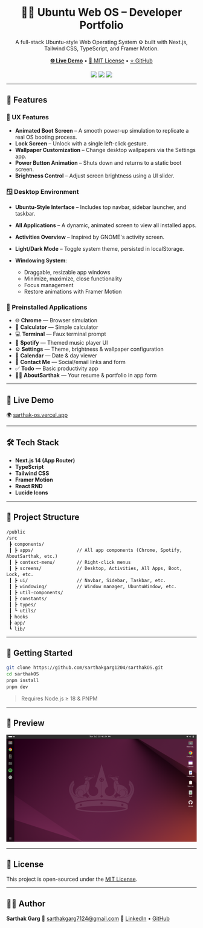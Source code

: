 <h1 align="center">🧑‍💻 Ubuntu Web OS – Developer Portfolio</h1>

<p align="center">
  A full-stack Ubuntu-style Web Operating System ⚙️ built with Next.js, Tailwind CSS, TypeScript, and Framer Motion.
</p>

<p align="center">
  <a href="https://sarthak-os.vercel.app"><strong>🌐 Live Demo</strong></a> •
  <a href="./LICENSE">🪪 MIT License</a> •
  <a href="https://github.com/sarthakgarg1204/sarthakOS">⭐ GitHub</a>
</p>

<p align="center">
  <img src="https://img.shields.io/github/license/sarthakgarg1204/sarthakOS?style=flat-square" />
  <img src="https://img.shields.io/github/deployments/sarthakgarg1204/sarthakOS/vercel?label=vercel&style=flat-square" />
  <img src="https://img.shields.io/github/stars/sarthakgarg1204/sarthakOS?style=flat-square" />
</p>

---

## 🌟 Features

### 🔐 UX Features

* **Animated Boot Screen** – A smooth power-up simulation to replicate a real OS booting process.
* **Lock Screen** – Unlock with a single left-click gesture.
* **Wallpaper Customization** – Change desktop wallpapers via the Settings app.
* **Power Button Animation** – Shuts down and returns to a static boot screen.
* **Brightness Control** – Adjust screen brightness using a UI slider.

### 🪟 Desktop Environment

* **Ubuntu-Style Interface** – Includes top navbar, sidebar launcher, and taskbar.
* **All Applications** – A dynamic, animated screen to view all installed apps.
* **Activities Overview** – Inspired by GNOME's activity screen.
* **Light/Dark Mode** – Toggle system theme, persisted in localStorage.
* **Windowing System**:

  * Draggable, resizable app windows
  * Minimize, maximize, close functionality
  * Focus management
  * Restore animations with Framer Motion

### 🧩 Preinstalled Applications

* 🌐 **Chrome** — Browser simulation
* 🧮 **Calculator** — Simple calculator
* 💻 **Terminal** — Faux terminal prompt
* 🎵 **Spotify** — Themed music player UI
* ⚙️ **Settings** — Theme, brightness & wallpaper configuration
* 📅 **Calendar** — Date & day viewer
* 📇 **Contact Me** — Social/email links and form
* ✅ **Todo** — Basic productivity app
* 👨‍💻 **AboutSarthak** — Your resume & portfolio in app form

---

## 🔗 Live Demo

🌍 [sarthak-os.vercel.app](https://sarthak-os.vercel.app)

---

## 🛠️ Tech Stack

* **Next.js 14 (App Router)**
* **TypeScript**
* **Tailwind CSS**
* **Framer Motion**
* **React RND**
* **Lucide Icons**

---

## 📂 Project Structure

```
/public
/src
 ┣ components/
 ┃ ┣ apps/                // All app components (Chrome, Spotify, AboutSarthak, etc.)
 ┃ ┣ context-menu/        // Right-click menus
 ┃ ┣ screens/             // Desktop, Activities, All Apps, Boot, Lock, etc.
 ┃ ┣ ui/                  // Navbar, Sidebar, Taskbar, etc.
 ┃ ┣ windowing/           // Window manager, UbuntuWindow, etc.
 ┃ ┣ util-components/
 ┃ ┣ constants/
 ┃ ┣ types/
 ┃ ┗ utils/
 ┣ hooks
 ┣ app/
 ┗ lib/
```

---

## 🚀 Getting Started

```bash
git clone https://github.com/sarthakgarg1204/sarthakOS.git
cd sarthakOS
pnpm install
pnpm dev
```

> Requires Node.js ≥ 18 & PNPM

---

## 📸 Preview

![Preview Screenshot](/public/images/screenshots/desktop-preview.png)

---

## 🪪 License

This project is open-sourced under the [MIT License](./LICENSE).

---

## 🙋‍♂️ Author

**Sarthak Garg**
📧 [sarthakgarg7124@gmail.com](mailto:sarthakgarg7124@gmail.com)
🔗 [LinkedIn](https://linkedin.com/in/sarthakgarg1204) • [GitHub](https://github.com/sarthakgarg1204)
